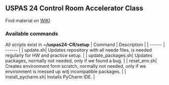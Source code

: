 ## USPAS 24 Control Room Accelerator Class 
Find material on [WIKI](https://github.com/azukov/uspas24-CR/wiki)

### Available commands
All scripts exist in **~/uspas24-CR/setup**
| Command | Description | 
| ------ | ------ |
| update.sh| Updates repository with all neede files, is needed regularly for HW and practice setup. | 
| update_packages.sh| Updates packages, normally not needed, only if we found a bug. | 
| reset_env.sh| Creates environment form scratch, normally not needed, only if we environment is messed up witj incompatible packages. | 
| install_pycharm.sh| Installs PyCharm IDE. |
